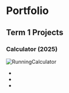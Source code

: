 # Portfolio

## Term 1 Projects

### Calculator (2025)

![RunningCalculator]()

* []()
* []()
* []()
